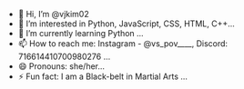 - 👋 Hi, I’m @vjkim02
- 👀 I’m interested in Python, JavaScript, CSS, HTML, C++...
- 🌱 I’m currently learning Python ...
- 📫 How to reach me: Instagram - @vs_pov____, Discord: 716614410700980276 ...
- 😄 Pronouns: she/her...
- ⚡ Fun fact: I am a Black-belt in Martial Arts ...

<!---
vjkim02/vjkim02 is a ✨ special ✨ repository because its `README.md` (this file) appears on your GitHub profile.
You can click the Preview link to take a look at your changes.
--->
